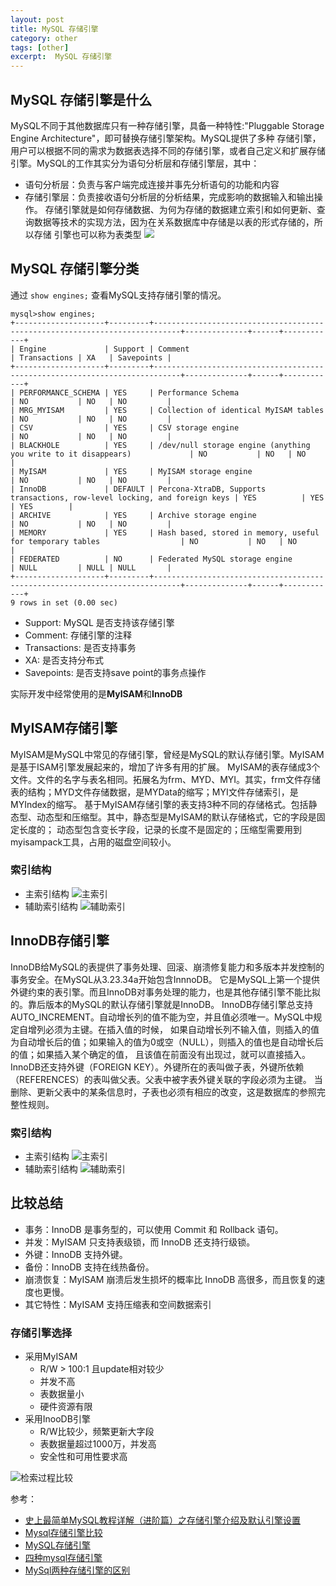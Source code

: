 ```yaml
---
layout: post
title: MySQL 存储引擎
category: other
tags: [other]
excerpt:  MySQL 存储引擎
---
```


## MySQL 存储引擎是什么
MySQL不同于其他数据库只有一种存储引擎，具备一种特性:"Pluggable Storage Engine Architecture"，即可替换存储引擎架构。MySQL提供了多种
存储引擎，用户可以根据不同的需求为数据表选择不同的存储引擎，或者自己定义和扩展存储引擎。MySQL的工作其实分为语句分析层和存储引擎层，其中：
- 语句分析层：负责与客户端完成连接并事先分析语句的功能和内容
- 存储引擎层：负责接收语句分析层的分析结果，完成影响的数据输入和输出操作。
存储引擎就是如何存储数据、为何为存储的数据建立索引和如何更新、查询数据等技术的实现方法，因为在关系数据库中存储是以表的形式存储的，所以存储
引擎也可以称为表类型
![](/assets/images/2019/03/mysql_arch.jpg)

## MySQL 存储引擎分类
通过 ``show engines;`` 查看MySQL支持存储引擎的情况。
```
mysql>show engines;
+--------------------+---------+----------------------------------------------------------------------------+--------------+------+------------+
| Engine             | Support | Comment                                                                    | Transactions | XA   | Savepoints |
+--------------------+---------+----------------------------------------------------------------------------+--------------+------+------------+
| PERFORMANCE_SCHEMA | YES     | Performance Schema                                                         | NO           | NO   | NO         |
| MRG_MYISAM         | YES     | Collection of identical MyISAM tables                                      | NO           | NO   | NO         |
| CSV                | YES     | CSV storage engine                                                         | NO           | NO   | NO         |
| BLACKHOLE          | YES     | /dev/null storage engine (anything you write to it disappears)             | NO           | NO   | NO         |
| MyISAM             | YES     | MyISAM storage engine                                                      | NO           | NO   | NO         |
| InnoDB             | DEFAULT | Percona-XtraDB, Supports transactions, row-level locking, and foreign keys | YES          | YES  | YES        |
| ARCHIVE            | YES     | Archive storage engine                                                     | NO           | NO   | NO         |
| MEMORY             | YES     | Hash based, stored in memory, useful for temporary tables                  | NO           | NO   | NO         |
| FEDERATED          | NO      | Federated MySQL storage engine                                             | NULL         | NULL | NULL       |
+--------------------+---------+----------------------------------------------------------------------------+--------------+------+------------+
9 rows in set (0.00 sec)
```

- Support: MySQL 是否支持该存储引擎
- Comment: 存储引擎的注释
- Transactions: 是否支持事务 
- XA: 是否支持分布式
- Savepoints: 是否支持save point的事务点操作

实际开发中经常使用的是**MyISAM**和**InnoDB**

## MyISAM存储引擎

MyISAM是MySQL中常见的存储引擎，曾经是MySQL的默认存储引擎。MyISAM是基于ISAM引擎发展起来的，增加了许多有用的扩展。
MyISAM的表存储成3个文件。文件的名字与表名相同。拓展名为frm、MYD、MYI。其实，frm文件存储表的结构；MYD文件存储数据，是MYData的缩写；MYI文件存储索引，是MYIndex的缩写。
基于MyISAM存储引擎的表支持3种不同的存储格式。包括静态型、动态型和压缩型。其中，静态型是MyISAM的默认存储格式，它的字段是固定长度的；
动态型包含变长字段，记录的长度不是固定的；压缩型需要用到myisampack工具，占用的磁盘空间较小。


### 索引结构
- 主索引结构
![主索引](/assets/images/2019/03/mysql_engine_myisam_primary.png)
- 辅助索引结构
![辅助索引](/assets/images/2019/03/mysql_engine_myisam_secondary.png)

## InnoDB存储引擎
InnoDB给MySQL的表提供了事务处理、回滚、崩溃修复能力和多版本并发控制的事务安全。在MySQL从3.23.34a开始包含InnnoDB。
它是MySQL上第一个提供外键约束的表引擎。而且InnoDB对事务处理的能力，也是其他存储引擎不能比拟的。靠后版本的MySQL的默认存储引擎就是InnoDB。
InnoDB存储引擎总支持AUTO_INCREMENT。自动增长列的值不能为空，并且值必须唯一。MySQL中规定自增列必须为主键。在插入值的时候，
如果自动增长列不输入值，则插入的值为自动增长后的值；如果输入的值为0或空（NULL），则插入的值也是自动增长后的值；如果插入某个确定的值，
且该值在前面没有出现过，就可以直接插入。
InnoDB还支持外键（FOREIGN KEY）。外键所在的表叫做子表，外键所依赖（REFERENCES）的表叫做父表。父表中被字表外键关联的字段必须为主键。
当删除、更新父表中的某条信息时，子表也必须有相应的改变，这是数据库的参照完整性规则。

### 索引结构
- 主索引结构
![主索引](/assets/images/2019/03/mysql_engine_innodb_primary.png)
- 辅助索引结构
![辅助索引](/assets/images/2019/03/mysql_engine_innodb_secondary.png)

## 比较总结
- 事务：InnoDB 是事务型的，可以使用 Commit 和 Rollback 语句。
- 并发：MyISAM 只支持表级锁，而 InnoDB 还支持行级锁。
- 外键：InnoDB 支持外键。
- 备份：InnoDB 支持在线热备份。
- 崩溃恢复：MyISAM 崩溃后发生损坏的概率比 InnoDB 高很多，而且恢复的速度也更慢。
- 其它特性：MyISAM 支持压缩表和空间数据索引

### 存储引擎选择
- 采用MyISAM
    - R/W > 100:1 且update相对较少
    - 并发不高
    - 表数据量小
    - 硬件资源有限
- 采用InooDB引擎
    - R/W比较少，频繁更新大字段
    - 表数据量超过1000万，并发高
    - 安全性和可用性要求高

![检索过程比较](/assets/images/2019/03/mysql_engine_index_process.png)


参考：
- [史上最简单MySQL教程详解（进阶篇）之存储引擎介绍及默认引擎设置](https://blog.csdn.net/m0_37888031/article/details/80664138)
- [Mysql存储引擎比较](https://blog.csdn.net/len9596/article/details/80206532)
- [MySQL存储引擎](https://blog.csdn.net/kang389110772/article/details/51233897)
- [四种mysql存储引擎](https://www.cnblogs.com/wcwen1990/p/6655416.html)
- [MySql两种存储引擎的区别](https://www.cnblogs.com/wangdake-qq/p/7358322.html)